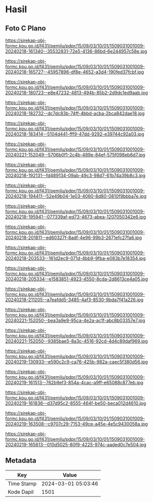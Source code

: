 # Hasil

## Foto C Plano

https://sirekap-obj-formc.kpu.go.id/f431/pemilu/pdpr/15/09/03/10/01/1509031001009-20240218-161340--35532831-72e5-4136-86bd-6e244957c58e.jpg

https://sirekap-obj-formc.kpu.go.id/f431/pemilu/pdpr/15/09/03/10/01/1509031001009-20240218-165727--45957896-df8e-4652-a3d4-190fed37fcbf.jpg

https://sirekap-obj-formc.kpu.go.id/f431/pemilu/pdpr/15/09/03/10/01/1509031001009-20240218-180723--e8e47232-4813-494b-85b2-2d9dc1ed9aab.jpg

https://sirekap-obj-formc.kpu.go.id/f431/pemilu/pdpr/15/09/03/10/01/1509031001009-20240218-182732--dc7dc83b-74ff-4bbd-acba-2bca842dae18.jpg

https://sirekap-obj-formc.kpu.go.id/f431/pemilu/pdpr/15/09/03/10/01/1509031001009-20240218-183414--5104d441-fff9-47dd-9292-e39744c92a03.jpg

https://sirekap-obj-formc.kpu.go.id/f431/pemilu/pdpr/15/09/03/10/01/1509031001009-20240221-152049--5706b0f1-2c4b-489e-84ef-575f098eb6d7.jpg

https://sirekap-obj-formc.kpu.go.id/f431/pemilu/pdpr/15/09/03/10/01/1509031001009-20240218-192131--fd489134-09ab-49c3-98d7-61b74a39b8c3.jpg

https://sirekap-obj-formc.kpu.go.id/f431/pemilu/pdpr/15/09/03/10/01/1509031001009-20240218-194411--52e49b04-1e03-4060-8d80-0810f9bbba7e.jpg

https://sirekap-obj-formc.kpu.go.id/f431/pemilu/pdpr/15/09/03/10/01/1509031001009-20240218-195941--077339af-ed73-4673-abea-1207050342e6.jpg

https://sirekap-obj-formc.kpu.go.id/f431/pemilu/pdpr/15/09/03/10/01/1509031001009-20240218-201811--ed60327f-8adf-4e96-99b3-2671efc27fa6.jpg

https://sirekap-obj-formc.kpu.go.id/f431/pemilu/pdpr/15/09/03/10/01/1509031001009-20240218-203533--161d2ec9-071d-4bb9-9fba-e083b7e18354.jpg

https://sirekap-obj-formc.kpu.go.id/f431/pemilu/pdpr/15/09/03/10/01/1509031001009-20240218-205334--e1583851-4923-4550-8cda-2d8613ce4a05.jpg

https://sirekap-obj-formc.kpu.go.id/f431/pemilu/pdpr/15/09/03/10/01/1509031001009-20240218-211205--a7eafdd5-3485-4af3-8530-9bda7f41a226.jpg

https://sirekap-obj-formc.kpu.go.id/f431/pemilu/pdpr/15/09/03/10/01/1509031001009-20240221-152050--bea3a9e9-95ca-4e2a-ac1f-abc8b03357e7.jpg

https://sirekap-obj-formc.kpu.go.id/f431/pemilu/pdpr/15/09/03/10/01/1509031001009-20240221-152050--9385bae5-8a3c-4516-92cd-4d4c89daf969.jpg

https://sirekap-obj-formc.kpu.go.id/f431/pemilu/pdpr/15/09/03/10/01/1509031001009-20240219-130933--e590c2c9-ca76-425b-982a-caec5f380d56.jpg

https://sirekap-obj-formc.kpu.go.id/f431/pemilu/pdpr/15/09/03/10/01/1509031001009-20240219-161513--762b9ef3-854a-4cac-a9ff-e65088c877eb.jpg

https://sirekap-obj-formc.kpu.go.id/f431/pemilu/pdpr/15/09/03/10/01/1509031001009-20240219-161836--d37d95c2-8555-464f-be50-beca012d4610.jpg

https://sirekap-obj-formc.kpu.go.id/f431/pemilu/pdpr/15/09/03/10/01/1509031001009-20240219-163508--c9707c29-7153-49ce-a45e-4e5c9430058a.jpg

https://sirekap-obj-formc.kpu.go.id/f431/pemilu/pdpr/15/09/03/10/01/1509031001009-20240219-165613--010d5025-80f9-4225-974c-aaded0c7e504.jpg


## Metadata

| Key        | Value               |
| ---------- | ------------------- |
| Time Stamp | 2024-03-01 05:03:46 |
| Kode Dapil | 1501                |



